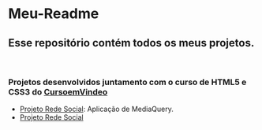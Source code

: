 # <h1>Meu-Readme</h1>
 <h2>Esse repositório contém todos os meus projetos.</h2>
 <br>
 <h3>Projetos desenvolvidos juntamento com o curso de HTML5 e CSS3 do <a href="https://www.youtube.com/c/CursoemV%C3%ADdeo">CursoemVindeo</a></h3>
 <ul>
    <li>
        <a href="https://eduardo-rodriguess.github.io/projeto-social/"> Projeto Rede Social</a>: Aplicação de MediaQuery.
    </li>
    <li>
        <a href="https://eduardo-rodriguess.github.io/projeto-login/"> Projeto Rede Social
    </li>
 </ul>
